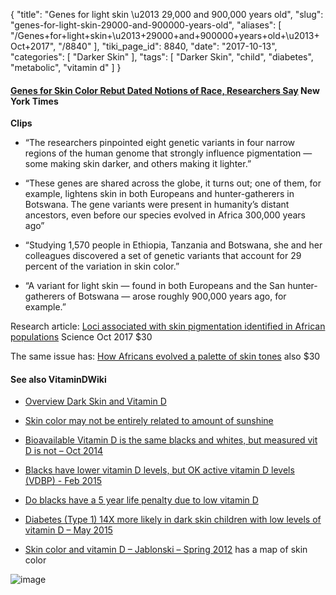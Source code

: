 {
    "title": "Genes for light skin \u2013 29,000 and 900,000 years old",
    "slug": "genes-for-light-skin-29000-and-900000-years-old",
    "aliases": [
        "/Genes+for+light+skin+\u2013+29000+and+900000+years+old+\u2013+Oct+2017",
        "/8840"
    ],
    "tiki_page_id": 8840,
    "date": "2017-10-13",
    "categories": [
        "Darker Skin"
    ],
    "tags": [
        "Darker Skin",
        "child",
        "diabetes",
        "metabolic",
        "vitamin d"
    ]
}


#### [Genes for Skin Color Rebut Dated Notions of Race, Researchers Say](https://www.nytimes.com/2017/10/12/science/skin-color-race.html?_r=0) New York Times

 **Clips** 

* “The researchers pinpointed eight genetic variants in four narrow regions of the human genome that strongly influence pigmentation — some making skin darker, and others making it lighter.”

* “These genes are shared across the globe, it turns out; one of them, for example, lightens skin in both Europeans and hunter-gatherers in Botswana. The gene variants were present in humanity’s distant ancestors, even before our species evolved in Africa 300,000 years ago”

* “Studying 1,570 people in Ethiopia, Tanzania and Botswana, she and her colleagues discovered a set of genetic variants that account for 29 percent of the variation in skin color.”

* “A variant for light skin — found in both Europeans and the San hunter-gatherers of Botswana — arose roughly 900,000 years ago, for example.”

Research article: [Loci associated with skin pigmentation identified in African populations](http://science.sciencemag.org/content/early/2017/10/11/science.aan8433/tab-pdf) Science Oct 2017 $30

The same issue has: [How Africans evolved a palette of skin tones](http://science.sciencemag.org/content/358/6360/157.full)  also $30

#### See also VitaminDWiki

* [Overview Dark Skin and Vitamin D](/posts/overview-dark-skin-and-vitamin-d)

* [Skin color may not be entirely related to amount of sunshine](/posts/skin-color-may-not-be-entirely-related-to-amount-of-sunshine)

* [Bioavailable Vitamin D is the same blacks and whites, but measured vit D is not – Oct 2014](/posts/bioavailable-vitamin-d-is-the-same-blacks-and-whites-but-measured-vit-d-is-not)

* [Blacks have lower vitamin D levels, but OK active vitamin D levels (VDBP) - Feb 2015](/posts/blacks-have-lower-vitamin-d-levels-but-ok-active-vitamin-d-levels-vdbp)

* [Do blacks have a 5 year life penalty due to low vitamin D](/posts/do-blacks-have-a-5-year-life-penalty-due-to-low-vitamin-d)

* [Diabetes (Type 1) 14X more likely in dark skin children with low levels of vitamin D – May 2015](/posts/diabetes-type-1-14x-more-likely-in-dark-skin-children-with-low-levels-of-vitamin-d)

* [Skin color and vitamin D – Jablonski – Spring 2012](/posts/skin-color-and-vitamin-d-jablonski-spring-2012) has a map of skin color

<img src="/attachments/d3.mock.jpg" alt="image">